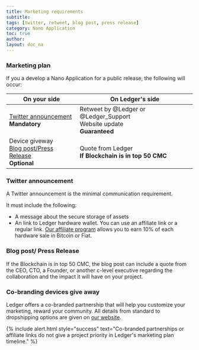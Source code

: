 ```yaml
---
title: Marketing requirements
subtitle:
tags: [twitter, retweet, blog post, press release]
category: Nano Application
toc: true
author:
layout: doc_na
---
```


### Marketing plan 

If you a develop a Nano Application for a public release, the following will occur:

|                     On your side                  |                         On Ledger's side                         |
|--------------------------------------------------------------|--------------------------------------------------------|
|          [Twitter announcement](#twitter-announcement)<br><b>Mandatory</b>            |      Retweet by @Ledger or @Ledger_Support <br>Website update<br><b>Guaranteed</b>    |
| Device giveway<br>[Blog post/Press Release](#blog-post-press-release)<br><b>Optional</b> | Quote from Ledger<br><b>If Blockchain is in top 50 CMC |

### Twitter announcement

A Twitter announcement is the minimal communication requirement.

It must include the following:
- A message about the secure storage of assets
- An link to Ledger hardware wallet. You can use an affiliate link or a regular link. [Our affiliate program](https://www.ledgerwallet.com/affiliates) allows you to earn 10% of each hardware sale in Bitcoin or Fiat. 

### Blog post/ Press Release

If the Blockchain is in top 50 CMC, the blog post can include a quote from the CEO, CTO, a Founder, or another c-level executive regarding the collaboration and the impact it will have on your project.

### Co-branding devices give away 

Ledger offers a co-branded partnership that will help you customize your marketing, reward your community. All details from standard to dropshipping options are given on [our website](https://www.ledger.com/co-branded-partnership).


<!--  -->
{% include alert.html style="success" text="Co-branded partnerships or affiliate links do not give a project priority in Ledger's marketing plan timeline." %}
<!--  -->
